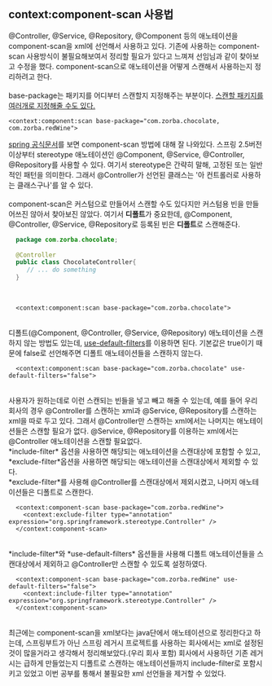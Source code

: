 ## context:component-scan 사용법
@Controller, @Service, @Repository, @Component 등의 애노테이션을 component-scan을 xml에 선언해서 사용하고 있다. 기존에 사용하는 component-scan 사용방식이 불필요해보여서 정리할 필요가 있다고 느껴져 선임님과 같이 찾아보고 수정을 했다. component-scan으로 애노테이션을 어떻게 스캔해서 사용하는지 정리하려고 한다. 
<br><br>
base-package는 패키지를 어디부터 스캔할지 지정해주는 부분이다. <u>스캔할 패키지를 여러개로 지정해줄 수도 있다.</u> 
```
<context:component:scan base-package="com.zorba.chocolate, com.zorba.redWine">
```
[spring 공식문서](https://docs.spring.io/spring/docs/3.0.0.M4/reference/html/ch03s10.html)를 보면 component-scan 방법에 대해 잘 나와있다. 스프링 2.5버전 이상부터 stereotype 애노테이션인 @Component, @Service, @Controller, @Repository를 사용할 수 있다. 여기서 stereotype은 간략히 말해, 고정된 또는 일반적인 패턴을 의미한다. 그래서 @Controller가 선언된 클래스는 '아 컨트롤러로 사용하는 클래스구나'를 알 수 있다. 
<br><br>
component-scan은 커스텀으로 만들어서 스캔할 수도 있다지만 커스텀용 빈을 만들어쓰진 않아서 찾아보진 않았다. 여기서 **디폴트**가 중요한데, @Component, @Controller, @Service, @Repository로 등록된 빈은 **디폴트**로 스캔해준다. 
<br>

```java
  package com.zorba.chocolate;
  
  @Controller
  public class ChocolateController{
     // ... do something
  }
```

<br>

```
  <context:component:scan base-package="com.zorba.chocolate">
```

<br>
디폴트(@Component, @Controller, @Service, @Repository) 애노테이션을 스캔하지 않는 방법도 있는데, <u>use-default-filters</u>를 이용하면 된다. 기본값은 true이기 때문에 false로 선언해주면 디폴트 애노테이션들을 스캔하지 않는다.
<br>

```
  <context:component:scan base-package="com.zorba.chocolate" use-default-filters="false">
```

<br>
사용자가 원하는데로 이런 스캔되는 빈들을 넣고 빼고 해줄 수 있는데, 예를 들어 우리 회사의 경우 @Controller를 스캔하는 xml과 @Service, @Repository를 스캔하는 xml을 따로 두고 있다. 그래서 @Controller만 스캔하는 xml에서는 나머지는 애노테이션들은 스캔할 필요가 없다. @Service, @Repository를 이용하는 xml에서는 @Controller 애노테이션을 스캔할 필요없다. <br>
*include-filter* 옵션을 사용하면 해당되는 애노테이션을 스캔대상에 포함할 수 있고, *exclude-filter*옵션을 사용하면 해당되는 애노테이션을 스캔대상에서 제외할 수 있다.
<br>
*exclude-filter*를 사용해 @Controller를 스캔대상에서 제외시켰고, 나머지 애노테이션들은 디폴트로 스캔한다.
<br>

```
  <context:component-scan base-package="com.zorba.redWine">
  	<context:exclude-filter type="annotation" expression="org.springframework.stereotype.Controller" />		
  </context:component-scan>
```

<br>
*include-filter*와 *use-default-filters* 옵션들을 사용해 디폴트 애노테이션들을 스캔대상에서 제외하고 @Controller만 스캔할 수 있도록 설정하였다.
<br>

```
  <context:component-scan base-package="com.zorba.redWine" use-default-filters="false">
	<context:include-filter type="annotation" expression="org.springframework.stereotype.Controller" />
  </context:component-scan>
```

<br>
최근에는 component-scan을 xml보다는 java단에서 애노테이션으로 정리한다고 하는데, 스프링부트가 아닌 스프링 레거시 프로젝트를 사용하는 회사에서는 xml로 설정된 것이 많을거라고 생각해서 정리해보았다.(우리 회사 포함) 회사에서 사용하던 기존 레거시는 급하게 만들었는지 디폴트로 스캔하는 애노테이션들까지 include-filter로 포함시키고 있었고 이번 공부를 통해서 불필요한 xml 선언들을 제거할 수 있었다.  

